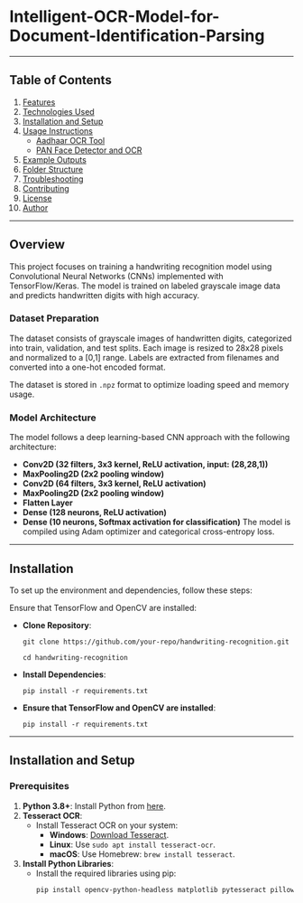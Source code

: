 # Intelligent-OCR-Model-for-Document-Identification-Parsing
---

## Table of Contents
1. [Features](#features)
2. [Technologies Used](#technologies-used)
3. [Installation and Setup](#installation-and-setup)
4. [Usage Instructions](#usage-instructions)
    - [Aadhaar OCR Tool](#aadhaar-ocr-tool)
    - [PAN Face Detector and OCR](#pan-face-detector-and-ocr)
5. [Example Outputs](#example-outputs)
6. [Folder Structure](#folder-structure)
7. [Troubleshooting](#troubleshooting)
8. [Contributing](#contributing)
9. [License](#license)
10. [Author](#author)

---

## Overview
This project focuses on training a handwriting recognition model using Convolutional Neural Networks (CNNs) implemented with TensorFlow/Keras. The model is trained on labeled grayscale image data and predicts handwritten digits with high accuracy.

### Dataset Preparation
The dataset consists of grayscale images of handwritten digits, categorized into train, validation, and test splits. Each image is resized to 28x28 pixels and normalized to a [0,1] range. Labels are extracted from filenames and converted into a one-hot encoded format.

The dataset is stored in `.npz` format to optimize loading speed and memory usage.

### Model Architecture
The model follows a deep learning-based CNN approach with the following architecture:
- **Conv2D (32 filters, 3x3 kernel, ReLU activation, input: (28,28,1))**
- **MaxPooling2D (2x2 pooling window)**
- **Conv2D (64 filters, 3x3 kernel, ReLU activation)**
- **MaxPooling2D (2x2 pooling window)**
- **Flatten Layer**
- **Dense (128 neurons, ReLU activation)**
- **Dense (10 neurons, Softmax activation for classification)**
The model is compiled using Adam optimizer and categorical cross-entropy loss.
---

## Installation
To set up the environment and dependencies, follow these steps:


Ensure that TensorFlow and OpenCV are installed:
- **Clone Repository**:

   `git clone https://github.com/your-repo/handwriting-recognition.git`
  
   `cd handwriting-recognition`
- **Install Dependencies**:
  
   `pip install -r requirements.txt`
- **Ensure that TensorFlow and OpenCV are installed**:
  
   `pip install -r requirements.txt`
---

## Installation and Setup

### Prerequisites
1. **Python 3.8+**: Install Python from [here](https://www.python.org/downloads/).
2. **Tesseract OCR**:
   - Install Tesseract OCR on your system:
     - **Windows**: [Download Tesseract](https://github.com/UB-Mannheim/tesseract/wiki).
     - **Linux**: Use `sudo apt install tesseract-ocr`.
     - **macOS**: Use Homebrew: `brew install tesseract`.
3. **Install Python Libraries**:
   - Install the required libraries using pip:
     ```bash
     pip install opencv-python-headless matplotlib pytesseract pillow easyocr
     ```
